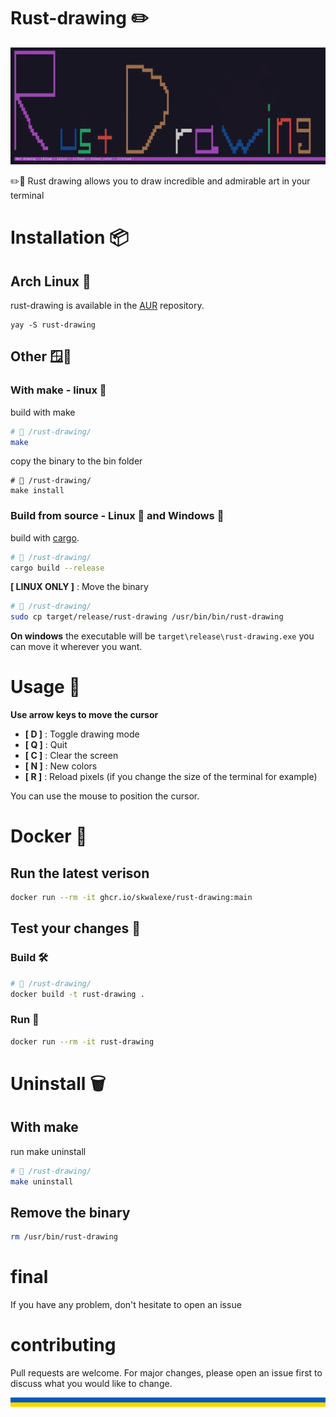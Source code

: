 # Rust-drawing ✏️

![](images/banner.png)

✏️🦀 Rust drawing allows you to draw incredible and admirable art in your terminal

# Installation 📦

## Arch Linux 🐧

rust-drawing is available in the [AUR](https://aur.archlinux.org/packages/rust-drawing) repository.

```
yay -S rust-drawing
```

## Other 🪟🐧

### With make - linux 🐧

build with make

```bash
# 📂 /rust-drawing/
make
```

copy the binary to the bin folder

```
# 📂 /rust-drawing/
make install
```

### Build from source - Linux 🐧 and Windows 🐧

build with [cargo](https://www.rust-lang.org/tools/install).

```bash
# 📂 /rust-drawing/
cargo build --release
```

**[ LINUX ONLY ]** : Move the binary

```bash
# 📂 /rust-drawing/
sudo cp target/release/rust-drawing /usr/bin/bin/rust-drawing
```

**On windows** the executable will be `target\release\rust-drawing.exe` you can move it wherever you want.


# Usage 📝

**Use arrow keys to move the cursor**

- **[ D ]** : Toggle drawing mode
- **[ Q ]** : Quit
- **[ C ]** : Clear the screen
- **[ N ]** : New colors
- **[ R ]** : Reload pixels (if you change the size of the terminal for example)

You can use the mouse to position the cursor.

# Docker 🐳

## Run the latest verison

```bash
docker run --rm -it ghcr.io/skwalexe/rust-drawing:main
```

## Test your changes 🚧

### Build 🛠️

```bash
# 📂 /rust-drawing/
docker build -t rust-drawing .
```

### Run 🚀

```bash
docker run --rm -it rust-drawing
```

# Uninstall 🗑

## With make

run make uninstall

```bash
# 📂 /rust-drawing/
make uninstall
```

## Remove the binary

```bash
rm /usr/bin/rust-drawing
```

# final

If you have any problem, don't hesitate to open an issue

# contributing

Pull requests are welcome. For major changes, please open an issue first to discuss what you would like to change.

<a href="https://github.com/SkwalExe#ukraine"><img src="https://raw.githubusercontent.com/SkwalExe/SkwalExe/main/ukraine.jpg" width="100%" height="15px" /></a>